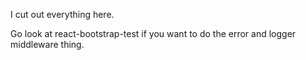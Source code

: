 I cut out everything here.

Go look at react-bootstrap-test if you want to do the
error and logger middleware thing.
